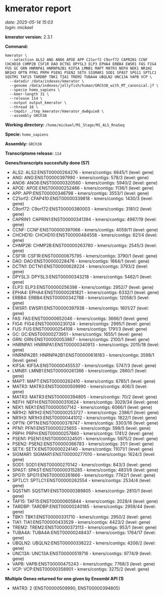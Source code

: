 # kmerator report
*date: 2025-05-14 15:03*  
*login: mickael*

**kmerator version:** 2.3.1

**Command:**

```
kmerator \
  --selection ALS2 ANG ANO6 APOE APP C21orf2 C9orf72 CAPRIN1 CCNF CHCHD10 CHMP2B CSF1R DAO DCTN1 DPYSL3 ELP3 EPHA4 ERBB4 EWSR1 FAS FIG4 FUS GC GRN HNRNPA1 HNRNPA2B1 KIF5A LMNB1 MAPT MATR3 NEFH NEK1 NR1H2 NR1H3 OPTN PFN1 PRPH PSEN1 PSEN2 SETX SIGMAR1 SOD1 SPAST SPG11 SPTLC1 SQSTM1 TAF15 TARDBP TBK1 TIA1 TREM2 TUBA4A UBQLN2 UNC13A VAPB VCP \
  --datadir /data/indexes/kmerator \
  --genome /data/indexes/jellyfish/human/GRCh38_with_MT_canonical.jf \
  --specie homo_sapiens \
  --kmer-length 31 \
  --release 114 \
  --output output_kmerator \
  --thread 16 \
  --tmpdir ./tmp_kmerator/kmerator_dw8guie8 \
  --assembly GRCh38
```

**Working directory:** `/home/mickael/M1_Stage/M1_ALS_RnaSeq`

**Specie:** `homo_sapiens`

**Assembly:** `GRCh38`

**Transcriptome release:** `114`

**Genes/transcripts succesfully done (57)**

- ALS2: ALS2:ENST00000264276 - kmers/contigs: 6645/1 (level: gene)
- ANG: ANG:ENST00000397990 - kmers/contigs: 578/3 (level: gene)
- ANO6: ANO6:ENST00000320560 - kmers/contigs: 5940/2 (level: gene)
- APOE: APOE:ENST00000252486 - kmers/contigs: 1136/1 (level: gene)
- APP: APP:ENST00000346798 - kmers/contigs: 3553/1 (level: gene)
- C21orf2: CFAP410:ENST00000339818 - kmers/contigs: 1430/3 (level: gene)
- C9orf72: C9orf72:ENST00000380003 - kmers/contigs: 3181/2 (level: gene)
- CAPRIN1: CAPRIN1:ENST00000341394 - kmers/contigs: 4987/19 (level: gene)
- CCNF: CCNF:ENST00000397066 - kmers/contigs: 4059/11 (level: gene)
- CHCHD10: CHCHD10:ENST00000484558 - kmers/contigs: 621/4 (level: gene)
- CHMP2B: CHMP2B:ENST00000263780 - kmers/contigs: 2545/3 (level: gene)
- CSF1R: CSF1R:ENST00000675795 - kmers/contigs: 3790/1 (level: gene)
- DAO: DAO:ENST00000228476 - kmers/contigs: 1664/1 (level: gene)
- DCTN1: DCTN1:ENST00000628224 - kmers/contigs: 3793/2 (level: gene)
- DPYSL3: DPYSL3:ENST00000343218 - kmers/contigs: 5462/1 (level: gene)
- ELP3: ELP3:ENST00000256398 - kmers/contigs: 2952/7 (level: gene)
- EPHA4: EPHA4:ENST00000281821 - kmers/contigs: 6332/1 (level: gene)
- ERBB4: ERBB4:ENST00000342788 - kmers/contigs: 12058/3 (level: gene)
- EWSR1: EWSR1:ENST00000397938 - kmers/contigs: 1601/27 (level: gene)
- FAS: FAS:ENST00000652046 - kmers/contigs: 3666/1 (level: gene)
- FIG4: FIG4:ENST00000230124 - kmers/contigs: 2995/1 (level: gene)
- FUS: FUS:ENST00000254108 - kmers/contigs: 1791/3 (level: gene)
- GC: GC:ENST00000273951 - kmers/contigs: 1655/1 (level: gene)
- GRN: GRN:ENST00000053867 - kmers/contigs: 2100/1 (level: gene)
- HNRNPA1: HNRNPA1:ENST00000340913 - kmers/contigs: 2015/18 (level: gene)
- HNRNPA2B1: HNRNPA2B1:ENST00000618183 - kmers/contigs: 3598/1 (level: gene)
- KIF5A: KIF5A:ENST00000455537 - kmers/contigs: 5747/3 (level: gene)
- LMNB1: LMNB1:ENST00000261366 - kmers/contigs: 2860/1 (level: gene)
- MAPT: MAPT:ENST00000262410 - kmers/contigs: 6785/1 (level: gene)
- MATR3: MATR3:ENST00000509990 - kmers/contigs: 406/3 (level: gene)
- MATR3: MATR3:ENST00000394805 - kmers/contigs: 70/2 (level: gene)
- NEFH: NEFH:ENST00000310624 - kmers/contigs: 3029/34 (level: gene)
- NEK1: NEK1:ENST00000507142 - kmers/contigs: 6066/1 (level: gene)
- NR1H2: NR1H2:ENST00000253727 - kmers/contigs: 2386/1 (level: gene)
- NR1H3: NR1H3:ENST00000441012 - kmers/contigs: 1822/1 (level: gene)
- OPTN: OPTN:ENST00000378747 - kmers/contigs: 3303/16 (level: gene)
- PFN1: PFN1:ENST00000225655 - kmers/contigs: 598/5 (level: gene)
- PRPH: PRPH:ENST00000257860 - kmers/contigs: 1741/2 (level: gene)
- PSEN1: PSEN1:ENST00000324501 - kmers/contigs: 5975/2 (level: gene)
- PSEN2: PSEN2:ENST00000366783 - kmers/contigs: 31/1 (level: gene)
- SETX: SETX:ENST00000224140 - kmers/contigs: 11071/1 (level: gene)
- SIGMAR1: SIGMAR1:ENST00000277010 - kmers/contigs: 1624/3 (level: gene)
- SOD1: SOD1:ENST00000270142 - kmers/contigs: 843/3 (level: gene)
- SPAST: SPAST:ENST00000315285 - kmers/contigs: 4831/8 (level: gene)
- SPG11: SPG11:ENST00000261866 - kmers/contigs: 7742/1 (level: gene)
- SPTLC1: SPTLC1:ENST00000262554 - kmers/contigs: 2534/4 (level: gene)
- SQSTM1: SQSTM1:ENST00000389805 - kmers/contigs: 2810/1 (level: gene)
- TAF15: TAF15:ENST00000605844 - kmers/contigs: 2028/4 (level: gene)
- TARDBP: TARDBP:ENST00000240185 - kmers/contigs: 2959/44 (level: gene)
- TBK1: TBK1:ENST00000331710 - kmers/contigs: 2950/2 (level: gene)
- TIA1: TIA1:ENST00000433529 - kmers/contigs: 4423/2 (level: gene)
- TREM2: TREM2:ENST00000373113 - kmers/contigs: 953/1 (level: gene)
- TUBA4A: TUBA4A:ENST00000248437 - kmers/contigs: 1764/17 (level: gene)
- UBQLN2: UBQLN2:ENST00000338222 - kmers/contigs: 4206/2 (level: gene)
- UNC13A: UNC13A:ENST00000519716 - kmers/contigs: 9774/9 (level: gene)
- VAPB: VAPB:ENST00000475243 - kmers/contigs: 7768/3 (level: gene)
- VCP: VCP:ENST00000358901 - kmers/contigs: 3275/2 (level: gene)

**Multiple Genes returned for one given by Ensembl API (1)**

- MATR3: 2 (ENST00000509990, ENST00000394805)
